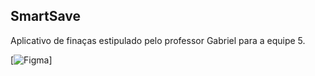 ## SmartSave
Aplicativo de finaças estipulado pelo professor Gabriel para a equipe 5.

[![Figma](https://www.figma.com/design/NpFp6kGRneoyRHEj0YGnBI/SaveSmart?node-id=0-1&t=qCGBFyiZbBQmlhpt-1)]
